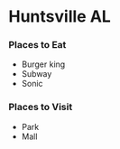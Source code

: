 # Huntsville AL

### Places to Eat
- Burger king
- Subway
- Sonic

### Places to Visit
- Park
- Mall
